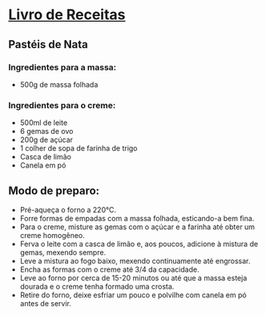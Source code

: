 # [Livro de Receitas](../README.md)

## Pastéis de Nata

### Ingredientes para a massa:

- 500g de massa folhada

### Ingredientes para o creme:

- 500ml de leite
- 6 gemas de ovo
- 200g de açúcar
- 1 colher de sopa de farinha de trigo
- Casca de limão
- Canela em pó


## Modo de preparo:

- Pré-aqueça o forno a 220°C.
- Forre formas de empadas com a massa folhada, esticando-a bem fina.
- Para o creme, misture as gemas com o açúcar e a farinha até obter um creme homogêneo.
- Ferva o leite com a casca de limão e, aos poucos, adicione à mistura de gemas, mexendo sempre.
- Leve a mistura ao fogo baixo, mexendo continuamente até engrossar.
- Encha as formas com o creme até 3/4 da capacidade.
- Leve ao forno por cerca de 15-20 minutos ou até que a massa esteja dourada e o creme tenha formado uma crosta.
- Retire do forno, deixe esfriar um pouco e polvilhe com canela em pó antes de servir.
